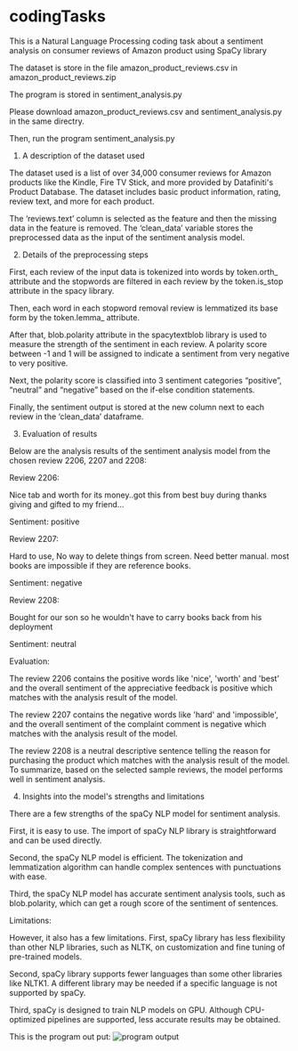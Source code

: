 # codingTasks

This is a Natural Language Processing coding task about a sentiment analysis on consumer reviews of Amazon product using SpaCy library

The dataset is store in the file amazon_product_reviews.csv in amazon_product_reviews.zip

The program is stored in sentiment_analysis.py

Please download amazon_product_reviews.csv and sentiment_analysis.py in the same directry.

Then, run the program sentiment_analysis.py

1. A description of the dataset used

The dataset used is a list of over 34,000 consumer reviews for Amazon products like
the Kindle, Fire TV Stick, and more provided by Datafiniti's Product Database. The
dataset includes basic product information, rating, review text, and more for each
product.

The ‘reviews.text’ column is selected as the feature and then the missing data in the
feature is removed. The ‘clean_data’ variable stores the preprocessed data as the
input of the sentiment analysis model.


2. Details of the preprocessing steps

First, each review of the input data is tokenized into words by token.orth_ attribute
and the stopwords are filtered in each review by the token.is_stop attribute in the
spacy library.

Then, each word in each stopword removal review is lemmatized its base form by
the token.lemma_ attribute.

After that, blob.polarity attribute in the spacytextblob library is used to measure the
strength of the sentiment in each review. A polarity score between -1 and 1 will be
assigned to indicate a sentiment from very negative to very positive.

Next, the polarity score is classified into 3 sentiment categories “positive”, “neutral”
and “negative” based on the if-else condition statements.

Finally, the sentiment output is stored at the new column next to each review in the
‘clean_data’ dataframe.


3. Evaluation of results

Below are the analysis results of the sentiment analysis model from the chosen
review 2206, 2207 and 2208:

Review 2206:

Nice tab and worth for its money..got this from best buy during thanks giving and
gifted to my friend...

Sentiment: positive

Review 2207:

Hard to use, No way to delete things from screen. Need better manual. most books
are impossible if they are reference books.

Sentiment: negative

Review 2208:

Bought for our son so he wouldn't have to carry books back from his deployment

Sentiment: neutral

Evaluation:

The review 2206 contains the positive words like 'nice', 'worth' and 'best’ and the
overall sentiment of the appreciative feedback is positive which matches with the
analysis result of the model.

The review 2207 contains the negative words like 'hard' and 'impossible', and the
overall sentiment of the complaint comment is negative which matches with the
analysis result of the model.

The review 2208 is a neutral descriptive sentence telling the reason for purchasing
the product which matches with the analysis result of the model.
To summarize, based on the selected sample reviews, the model performs well in
sentiment analysis.


4. Insights into the model's strengths and limitations

There are a few strengths of the spaCy NLP model for sentiment analysis.

First, it is easy to use. The import of spaCy NLP library is straightforward and can be
used directly.

Second, the spaCy NLP model is efficient. The tokenization and lemmatization
algorithm can handle complex sentences with punctuations with ease.

Third, the spaCy NLP model has accurate sentiment analysis tools, such as
blob.polarity, which can get a rough score of the sentiment of sentences.

Limitations:

However, it also has a few limitations.
First, spaCy library has less flexibility than other NLP libraries, such as NLTK, on
customization and fine tuning of pre-trained models.

Second, spaCy library supports fewer languages than some other libraries like
NLTK1. A different library may be needed if a specific language is not supported by
spaCy.

Third, spaCy is designed to train NLP models on GPU. Although CPU-optimized
pipelines are supported, less accurate results may be obtained.

This is the program out put:
![program output](https://github.com/lwtb7801/codingTask_NLP_sentiment_analysis/assets/163464647/3cae59f5-3a29-46cd-8902-54be97732ca4)


